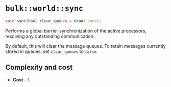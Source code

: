 # `bulk::world::sync`

```cpp
void sync(bool clear_queues = true) const;
```

Performs a global barrier synchronization of the active processors, resolving any outstanding communication.

By default, this will clear the message queues. To retain messages currently
stored in queues, set `clear_queues` to `false`.

## Complexity and cost

* **Cost** - `l`
